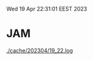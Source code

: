 Wed 19 Apr 22:31:01 EEST 2023
# JAM
<a href='./cache/202304/19_22.log'>./cache/202304/19_22.log</a>
